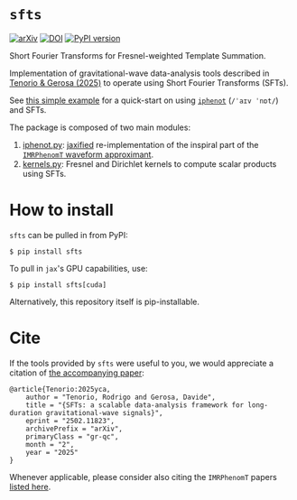# `sfts`

[![arXiv](https://img.shields.io/badge/arXiv-2502.11823-b31b1b.svg)](https://arxiv.org/abs/2502.11823)
[![DOI](https://zenodo.org/badge/931409818.svg)](https://zenodo.org/badge/latestdoi/931409818)
[![PyPI version](https://badge.fury.io/py/sfts.svg)](https://badge.fury.io/py/sfts)


Short Fourier Transforms for Fresnel-weighted Template Summation.

Implementation of gravitational-wave data-analysis tools described in [Tenorio & Gerosa (2025)][sfts]
to operate using Short Fourier Transforms (SFTs).

See [this simple example](./examples/bns_inspiral.py) for a quick-start on
using [`iphenot`][iphenot] (`/ˈaɪv ˈnɒt/`) and SFTs.

The package is composed of two main modules:

1. [iphenot.py][iphenot]: [jaxified](https://github.com/jax-ml/jax) re-implementation of the
inspiral part of the  [`IMRPhenomT` waveform approximant][LALPhenomT].
1. [kernels.py](./src/sfts/kernels.py): Fresnel and Dirichlet kernels to compute scalar products using SFTs.

# How to install

`sfts` can be pulled in from PyPI:
```
$ pip install sfts
```

To pull in `jax`'s GPU capabilities, use:

```
$ pip install sfts[cuda]
```

Alternatively, this repository itself is pip-installable.

# Cite

If the tools provided by `sfts` were useful to you, we would appreciate a citation of
[the accompanying paper][sfts]:
```
@article{Tenorio:2025yca,
    author = "Tenorio, Rodrigo and Gerosa, Davide",
    title = "{SFTs: a scalable data-analysis framework for long-duration gravitational-wave signals}",
    eprint = "2502.11823",
    archivePrefix = "arXiv",
    primaryClass = "gr-qc",
    month = "2",
    year = "2025"
}
```
Whenever applicable, please consider also citing the `IMRPhenomT` papers [listed here][LALPhenomT].

[sfts]: https://arxiv.org/abs/2502.11823
[LALPhenomT]: https://git.ligo.org/lscsoft/lalsuite/-/blob/master/lalsimulation/lib/LALSimIMRPhenomTPHM.c
[iphenot]: ./src/sfts/iphenot.py
